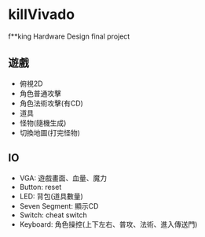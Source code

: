 # killVivado
f**king Hardware Design final project

## 遊戲
- 俯視2D
- 角色普通攻擊
- 角色法術攻擊(有CD)
- 道具
- 怪物(隨機生成)
- 切換地圖(打完怪物)

## IO
- VGA: 遊戲畫面、血量、魔力
- Button: reset
- LED: 背包(道具數量)
- Seven Segment: 顯示CD
- Switch: cheat switch
- Keyboard: 角色操控(上下左右、普攻、法術、進入傳送門)
